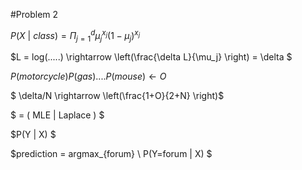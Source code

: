 #Problem 2

$P(X\ | \ class) = 	\Pi_{j = 1}^{d} \mu_{j}^{x_j} (1 - \mu_j )^{x_j}$

$L = log(.....) \rightarrow \left(\frac{\delta L}{\mu_j} \right) = \delta $

$P(motorcycle)P(gas)....P(mouse) \leftarrow O$

$ \delta/N \rightarrow \left(\frac{1+O}{2+N} \right)$

$ = ( MLE | Laplace ) $

$P(Y | X) $

$prediction = argmax_{forum} \  P(Y=forum | X) $
